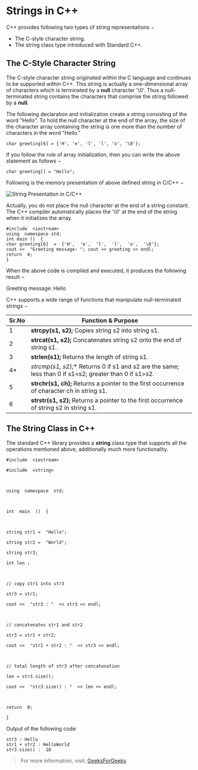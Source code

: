 # Strings in C++
C++ provides following two types of string representations −

-   The C-style character string.
-   The string class type introduced with Standard C++.

## The C-Style Character String

The C-style character string originated within the C language and continues to be supported within C++. This string is actually a one-dimensional array of characters which is terminated by a  **null**  character '\0'. Thus a null-terminated string contains the characters that comprise the string followed by a  **null**.

The following declaration and initialization create a string consisting of the word "Hello". To hold the null character at the end of the array, the size of the character array containing the string is one more than the number of characters in the word "Hello."

```char greeting[6] = {'H', 'e', 'l', 'l', 'o', '\0'};```

If you follow the rule of array initialization, then you can write the above statement as follows −

```char greeting[] = "Hello";```

Following is the memory presentation of above defined string in C/C++ −

![String Presentation in C/C++](https://www.tutorialspoint.com/cplusplus/images/string_representation.jpg)

Actually, you do not place the null character at the end of a string constant. The C++ compiler automatically places the '\0' at the end of the string when it initializes the array. 

```
#include  <iostream>  
using  namespace std;  
int main ()  {  
char greeting[6]  =  {'H',  'e',  'l',  'l',  'o',  '\0'}; 
cout <<  "Greeting message: "; cout << greeting << endl;  
return  0;  
}
```

When the above code is compiled and executed, it produces the following result −

Greeting message: Hello

C++ supports a wide range of functions that manipulate null-terminated strings −

|Sr.No|Function & Purpose|
|--|--|
|1|**strcpy(s1, s2);** Copies string s2 into string s1.|
|2|**strcat(s1, s2);** Concatenates string s2 onto the end of string s1.|
|3|**strlen(s1);** Returns the length of string s1.|
|4*|*strcmp(s1, s2);** Returns 0 if s1 and s2 are the same; less than 0 if s1<s2; greater than 0 if s1>s2.|
|5|**strchr(s1, ch);** Returns a pointer to the first occurrence of character ch in string s1.|
|6|**strstr(s1, s2);** Returns a pointer to the first occurrence of string s2 in string s1.|

## The String Class in C++

The standard C++ library provides a  **string**  class type that supports all the operations mentioned above, additionally much more functionality.

```
#include  <iostream>

#include  <string>

  

using  namespace  std;

  

int  main  ()  {

  

string str1 =  "Hello";

string str2 =  "World";

string str3;

int len ;

  

// copy str1 into str3

str3 = str1;

cout <<  "str3 : "  << str3 << endl;

  

// concatenates str1 and str2

str3 = str1 + str2;

cout <<  "str1 + str2 : "  << str3 << endl;

  

// total length of str3 after concatenation

len = str3.size();

cout <<  "str3.size() : "  << len << endl;

  

return  0;

}
```
Output of the following code:
```
str3 : Hello
str1 + str2 : HelloWorld
str3.size() :  10
```

> For more information, visit: [GeeksForGeeks](https://www.geeksforgeeks.org/stdstring-class-in-c/)